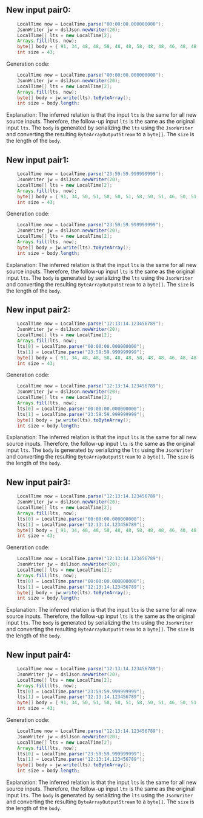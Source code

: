 ## New input pair0:
```java
    LocalTime now = LocalTime.parse("00:00:00.000000000");
    JsonWriter jw = dslJson.newWriter(20);
    LocalTime[] lts = new LocalTime[2];
    Arrays.fill(lts, now);
    byte[] body = { 91, 34, 48, 48, 58, 48, 48, 58, 48, 48, 46, 48, 48, 48, 48, 48, 48, 48, 48, 48, 34, 44, 34, 48, 48, 58, 48, 48, 58, 48, 48, 46, 48, 48, 48, 48, 48, 48, 48, 48, 48, 34, 93, 0, 0, 0, 0, 0, 0, 0, 0, 0 };
    int size = 43;
```
Generation code:
```java
    LocalTime now = LocalTime.parse("00:00:00.000000000");
    JsonWriter jw = dslJson.newWriter(20);
    LocalTime[] lts = new LocalTime[2];
    Arrays.fill(lts, now);
    byte[] body = jw.write(lts).toByteArray();
    int size = body.length;
```
Explanation: The inferred relation is that the input `lts` is the same for all new source inputs. Therefore, the follow-up input `lts` is the same as the original input `lts`. The `body` is generated by serializing the `lts` using the `JsonWriter` and converting the resulting `ByteArrayOutputStream` to a `byte[]`. The `size` is the length of the `body`.

## New input pair1:
```java
    LocalTime now = LocalTime.parse("23:59:59.999999999");
    JsonWriter jw = dslJson.newWriter(20);
    LocalTime[] lts = new LocalTime[2];
    Arrays.fill(lts, now);
    byte[] body = { 91, 34, 50, 51, 58, 50, 51, 58, 50, 51, 46, 50, 51, 50, 51, 50, 51, 50, 51, 50, 34, 44, 34, 50, 51, 58, 50, 51, 58, 50, 51, 46, 50, 51, 50, 51, 50, 51, 50, 51, 50, 34, 93, 0, 0, 0, 0, 0, 0, 0, 0, 0 };
    int size = 43;
```
Generation code:
```java
    LocalTime now = LocalTime.parse("23:59:59.999999999");
    JsonWriter jw = dslJson.newWriter(20);
    LocalTime[] lts = new LocalTime[2];
    Arrays.fill(lts, now);
    byte[] body = jw.write(lts).toByteArray();
    int size = body.length;
```
Explanation: The inferred relation is that the input `lts` is the same for all new source inputs. Therefore, the follow-up input `lts` is the same as the original input `lts`. The `body` is generated by serializing the `lts` using the `JsonWriter` and converting the resulting `ByteArrayOutputStream` to a `byte[]`. The `size` is the length of the `body`.

## New input pair2:
```java
    LocalTime now = LocalTime.parse("12:13:14.123456789");
    JsonWriter jw = dslJson.newWriter(20);
    LocalTime[] lts = new LocalTime[2];
    Arrays.fill(lts, now);
    lts[0] = LocalTime.parse("00:00:00.000000000");
    lts[1] = LocalTime.parse("23:59:59.999999999");
    byte[] body = { 91, 34, 48, 48, 58, 48, 48, 58, 48, 48, 46, 48, 48, 48, 48, 48, 48, 48, 48, 48, 34, 44, 34, 50, 51, 58, 50, 51, 58, 50, 51, 46, 50, 51, 50, 51, 50, 51, 50, 51, 50, 34, 93, 0, 0, 0, 0, 0, 0, 0, 0, 0 };
    int size = 43;
```
Generation code:
```java
    LocalTime now = LocalTime.parse("12:13:14.123456789");
    JsonWriter jw = dslJson.newWriter(20);
    LocalTime[] lts = new LocalTime[2];
    Arrays.fill(lts, now);
    lts[0] = LocalTime.parse("00:00:00.000000000");
    lts[1] = LocalTime.parse("23:59:59.999999999");
    byte[] body = jw.write(lts).toByteArray();
    int size = body.length;
```
Explanation: The inferred relation is that the input `lts` is the same for all new source inputs. Therefore, the follow-up input `lts` is the same as the original input `lts`. The `body` is generated by serializing the `lts` using the `JsonWriter` and converting the resulting `ByteArrayOutputStream` to a `byte[]`. The `size` is the length of the `body`.

## New input pair3:
```java
    LocalTime now = LocalTime.parse("12:13:14.123456789");
    JsonWriter jw = dslJson.newWriter(20);
    LocalTime[] lts = new LocalTime[2];
    Arrays.fill(lts, now);
    lts[0] = LocalTime.parse("00:00:00.000000000");
    lts[1] = LocalTime.parse("12:13:14.123456789");
    byte[] body = { 91, 34, 48, 48, 58, 48, 48, 58, 48, 48, 46, 48, 48, 48, 48, 48, 48, 48, 48, 48, 34, 44, 34, 49, 50, 58, 49, 51, 58, 49, 52, 46, 49, 50, 51, 52, 53, 54, 55, 56, 57, 34, 93, 0, 0, 0, 0, 0, 0, 0, 0, 0 };
    int size = 43;
```
Generation code:
```java
    LocalTime now = LocalTime.parse("12:13:14.123456789");
    JsonWriter jw = dslJson.newWriter(20);
    LocalTime[] lts = new LocalTime[2];
    Arrays.fill(lts, now);
    lts[0] = LocalTime.parse("00:00:00.000000000");
    lts[1] = LocalTime.parse("12:13:14.123456789");
    byte[] body = jw.write(lts).toByteArray();
    int size = body.length;
```
Explanation: The inferred relation is that the input `lts` is the same for all new source inputs. Therefore, the follow-up input `lts` is the same as the original input `lts`. The `body` is generated by serializing the `lts` using the `JsonWriter` and converting the resulting `ByteArrayOutputStream` to a `byte[]`. The `size` is the length of the `body`.

## New input pair4:
```java
    LocalTime now = LocalTime.parse("12:13:14.123456789");
    JsonWriter jw = dslJson.newWriter(20);
    LocalTime[] lts = new LocalTime[2];
    Arrays.fill(lts, now);
    lts[0] = LocalTime.parse("23:59:59.999999999");
    lts[1] = LocalTime.parse("12:13:14.123456789");
    byte[] body = { 91, 34, 50, 51, 58, 50, 51, 58, 50, 51, 46, 50, 51, 50, 51, 50, 51, 50, 51, 50, 34, 44, 34, 49, 50, 58, 49, 51, 58, 49, 52, 46, 49, 50, 51, 52, 53, 54, 55, 56, 57, 34, 93, 0, 0, 0, 0, 0, 0, 0, 0, 0 };
    int size = 43;
```
Generation code:
```java
    LocalTime now = LocalTime.parse("12:13:14.123456789");
    JsonWriter jw = dslJson.newWriter(20);
    LocalTime[] lts = new LocalTime[2];
    Arrays.fill(lts, now);
    lts[0] = LocalTime.parse("23:59:59.999999999");
    lts[1] = LocalTime.parse("12:13:14.123456789");
    byte[] body = jw.write(lts).toByteArray();
    int size = body.length;
```
Explanation: The inferred relation is that the input `lts` is the same for all new source inputs. Therefore, the follow-up input `lts` is the same as the original input `lts`. The `body` is generated by serializing the `lts` using the `JsonWriter` and converting the resulting `ByteArrayOutputStream` to a `byte[]`. The `size` is the length of the `body`.
